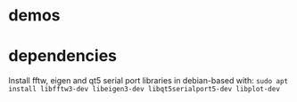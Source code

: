 # demos

# dependencies
Install fftw, eigen and qt5 serial port libraries in debian-based with:
``
sudo apt install libfftw3-dev libeigen3-dev libqt5serialport5-dev libplot-dev
``